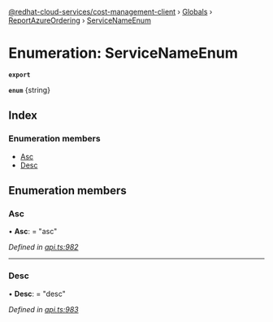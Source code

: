 [@redhat-cloud-services/cost-management-client](../README.md) › [Globals](../globals.md) › [ReportAzureOrdering](../modules/reportazureordering.md) › [ServiceNameEnum](reportazureordering.servicenameenum.md)

# Enumeration: ServiceNameEnum

**`export`** 

**`enum`** {string}

## Index

### Enumeration members

* [Asc](reportazureordering.servicenameenum.md#asc)
* [Desc](reportazureordering.servicenameenum.md#desc)

## Enumeration members

###  Asc

• **Asc**: = "asc"

*Defined in [api.ts:982](https://github.com/RedHatInsights/javascript-clients/blob/master/packages/cost-management/api.ts#L982)*

___

###  Desc

• **Desc**: = "desc"

*Defined in [api.ts:983](https://github.com/RedHatInsights/javascript-clients/blob/master/packages/cost-management/api.ts#L983)*
